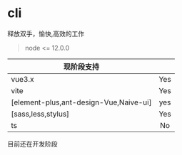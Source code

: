 <!-- 暂无 -->

# cli

释放双手，愉快,高效的工作

> node <= 12.0.0

| 现阶段支持                             |     |
| -------------------------------------- | :-: |
| vue3.x                                 | Yes |
| vite                                   | Yes |
| [element-plus,ant-design-Vue,Naive-ui] | yes |
| [sass,less,stylus]                     | Yes |
| ts                                     | No  |

目前还在开发阶段
